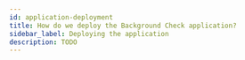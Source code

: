 ```yaml
---
id: application-deployment
title: How do we deploy the Background Check application?
sidebar_label: Deploying the application
description: TODO
---
```

